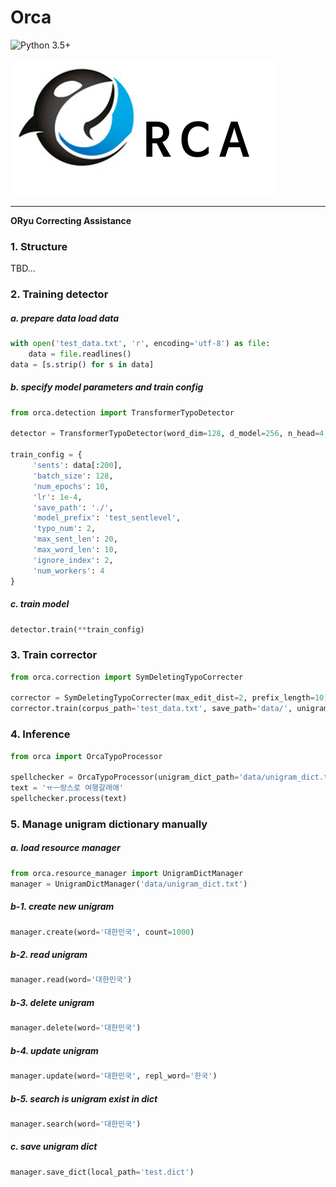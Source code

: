 # Orca

![Python 3.5+](https://img.shields.io/badge/python-3.5+-green.svg)


![](images/orca.png )

---
**ORyu Correcting Assistance**

### 1. Structure
TBD...

### 2. Training detector
##### a. prepare data load data
```python
with open('test_data.txt', 'r', encoding='utf-8') as file:
    data = file.readlines()
data = [s.strip() for s in data]
```
##### b. specify model parameters and train config
```python
from orca.detection import TransformerTypoDetector

detector = TransformerTypoDetector(word_dim=128, d_model=256, n_head=4, n_layers=2, dim_ff=128, dropout=0.5)

train_config = {
     'sents': data[:200],
     'batch_size': 128,
     'num_epochs': 10,
     'lr': 1e-4,
     'save_path': './',
     'model_prefix': 'test_sentlevel',
     'typo_num': 2,
     'max_sent_len': 20,
     'max_word_len': 10,
     'ignore_index': 2,
     'num_workers': 4
}
```

##### c. train model
```python
detector.train(**train_config)
```

### 3. Train corrector
```python
from orca.correction import SymDeletingTypoCorrecter

corrector = SymDeletingTypoCorrecter(max_edit_dist=2, prefix_length=10)
corrector.train(corpus_path='test_data.txt', save_path='data/', unigram_dict_prefix='unigram_dict')
```

### 4. Inference
```python
from orca import OrcaTypoProcessor

spellchecker = OrcaTypoProcessor(unigram_dict_path='data/unigram_dict.txt', detection_model_path='test_sentlevel.modeldict')
text = 'ㅠㅡ랑스로 여행갈래애'
spellchecker.process(text)
```

### 5. Manage unigram dictionary manually
##### a. load resource manager
```python
from orca.resource_manager import UnigramDictManager
manager = UnigramDictManager('data/unigram_dict.txt')
```

##### b-1. create new unigram
```python
manager.create(word='대한민국', count=1000)
```
##### b-2. read unigram
```python
manager.read(word='대한민국')
```
##### b-3. delete unigram
```python
manager.delete(word='대한민국')
```
##### b-4. update unigram
```python
manager.update(word='대한민국', repl_word='한국')
```
##### b-5. search is unigram exist in dict
```python
manager.search(word='대한민국')
```
##### c. save unigram dict
```python
manager.save_dict(local_path='test.dict')
```





